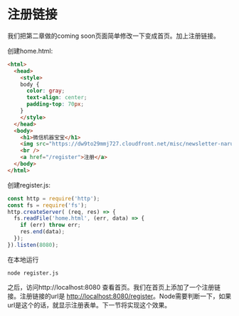 # 注册链接
我们把第二章做的coming soon页面简单修改一下变成首页。加上注册链接。

创建home.html:
``` html
<html>
  <head>
    <style>
    body {
      color: gray;
      text-align: center;
      padding-top: 70px;
    }
    </style>
  </head>
  <body>
    <h1>微信机器宝宝</h1>
    <img src="https://dw9to29mmj727.cloudfront.net/misc/newsletter-naruto3.png" />
    <br />
    <a href="/register">注册</a>
  </body>
</html>
```

创建register.js:
``` js
const http = require('http');
const fs = require('fs');
http.createServer( (req, res) => {
  fs.readFile('home.html', (err, data) => {
    if (err) throw err;
    res.end(data);
  });
}).listen(8080);
```

在本地运行
```
node register.js
```
之后，访问http://localhost:8080 查看首页。我们在首页上添加了一个注册链接。注册链接的url是 [http://localhost:8080/register](http://localhost:8080/register)。Node需要判断一下，如果url是这个的话，就显示注册表单。下一节将实现这个效果。
